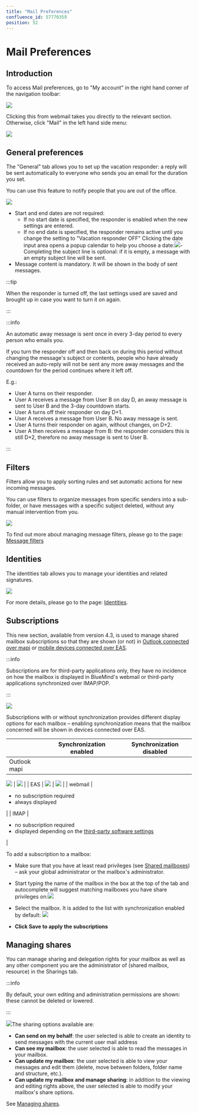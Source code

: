 ```yaml
---
title: "Mail Preferences"
confluence_id: 57770359
position: 52
---
```

# Mail Preferences


## Introduction

To access Mail preferences, go to "My account" in the right hand corner of the navigation toolbar:

![](../../../../attachments/57770060/57770070.png)

Clicking this from webmail takes you directly to the relevant section. Otherwise, click "Mail" in the left hand side menu:


![](../../../../attachments/57770359/62557710.png)

## General preferences

The "General" tab allows you to set up the vacation responder: a reply will be sent automatically to everyone who sends you an email for the duration you set.

You can use this feature to notify people that you are out of the office.

![](../../../../attachments/57770359/62557708.png)

- Start and end dates are not required:
    - If no start date is specified, the responder is enabled when the new settings are entered.
    - If no end date is specified, the responder remains active until you change the setting to "Vacation responder OFF"
Clicking the date input area opens a popup calendar to help you choose a date:![](../../../../attachments/57770359/62557706.png)- Completing the subject line is optional: if it is empty, a message with an empty subject line will be sent.
- Message content is mandatory. It will be shown in the body of sent messages.


:::tip

When the responder is turned off, the last settings used are saved and brought up in case you want to turn it on again.

:::


:::info

An automatic away message is sent once in every 3-day period to every person who emails you.

If you turn the responder off and then back on during this period without changing the message's subject or contents, people who have already received an auto-reply will not be sent any more away messages and the countdown for the period continues where it left off.

E.g.:

- User A turns on their responder.
- User A receives a message from User B on day D, an away message is sent to User B and the 3-day countdown starts.
- User A turns off their responder on day D+1.
- User A receives a message from User B. No away message is sent.
- User A turns their responder on again, without changes, on D+2.
- User A then receives a message from B: the responder considers this is still D+2, therefore no away message is sent to User B.


:::


## Filters

Filters allow you to apply sorting rules and set automatic actions for new incoming messages.

You can use filters to organize messages from specific senders into a sub-folder, or have messages with a specific subject deleted, without any manual intervention from you.

![](../../../../attachments/57770359/62557704.png)

To find out more about managing message filters, please go to the page: [Message filters](/old/Guide_de_l_utilisateur/La_messagerie/Les_filtres_de_messages/)

## Identities

The identities tab allows you to manage your identities and related signatures.

![](../../../../attachments/57770359/62557703.png)

For more details, please go to the page: [Identities](/old/Guide_de_l_utilisateur/La_messagerie/Les_identités/).

## Subscriptions

This new section, available from version 4.3, is used to manage shared mailbox subscriptions so that they are shown (or not) in [Outlook connected over mapi](/old/Guide_de_l_utilisateur/Configuration_des_clients_lourds/Synchronisation_avec_Outlook/) or [mobile devices connected over EAS](/old/Guide_de_l_utilisateur/Configuration_des_périphériques_mobiles/).


:::info

Subscriptions are for third-party applications only, they have no incidence on how the mailbox is displayed in BlueMind's webmail or third-party applications synchronized over IMAP/POP.

:::

![](../../../../attachments/57770359/62557692.png)

Subscriptions with or without synchronization provides different display options for each mailbox – enabling synchronization means that the mailbox concerned will be shown in devices connected over EAS.

|  | Synchronization enabled | Synchronization disabled |
| --- | --- | --- |
| Outlook mapi | 
![](../../../../attachments/57770359/62557696.png)
 | 
![](../../../../attachments/57770359/62557696.png)
 |
| EAS | 
![](../../../../attachments/57770359/62557696.png)
 | 
![](../../../../attachments/57770359/62557695.png)
 |
| webmail | 
- no subscription required
- always displayed

 |
| IMAP | 
- no subscription required
- displayed depending on the [third-party software settings](/old/Guide_de_l_utilisateur/Configuration_des_clients_lourds/)

 |

To add a subscription to a mailbox:

- Make sure that you have at least read privileges (see [Shared mailboxes](/old/Guide_de_l_utilisateur/La_messagerie/Les_boites_aux_lettres_partagées/)) – ask your global administrator or the mailbox's administrator.
- Start typing the name of the mailbox in the box at the top of the tab and autocomplete will suggest matching mailboxes you have share privileges on:![](../../../../attachments/57770359/62557694.png)
- Select the mailbox.
It is added to the list with synchronization enabled by default:
![](../../../../attachments/57770359/62557693.png)

-  **Click ****Save**** to apply the subscriptions**


## Managing shares

You can manage sharing and delegation rights for your mailbox as well as any other component you are the administrator of (shared mailbox, resource) in the Sharings tab.


:::info

By default, your own editing and administration permissions are shown: these cannot be deleted or lowered.

:::

![](../../../../attachments/57770359/62557689.png)The sharing options available are:

- **Can send on my behalf**: the user selected is able to create an identity to send messages with the current user mail address
- **Can see my mailbox**: the user selected is able to read the messages in your mailbox.
- **Can update my mailbox**: the user selected is able to view your messages and edit them (delete, move between folders, folder name and structure, etc.).
- **Can update my mailbox and manage sharing**: in addition to the viewing and editing rights above, the user selected is able to modify your mailbox's share options.


See [Managing shares](/old/Guide_de_l_utilisateur/Gestion_des_partages/).


